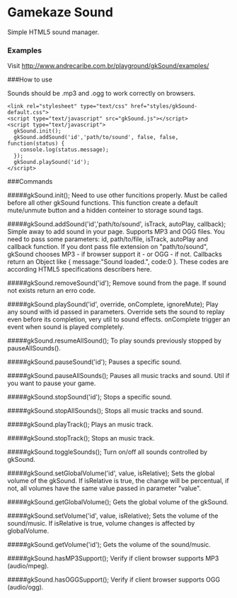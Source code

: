 Gamekaze Sound
=======

Simple HTML5 sound manager.

### Examples
Visit http://www.andrecaribe.com.br/playground/gkSound/examples/

###How to use

Sounds should be .mp3 and .ogg to work correctly on browsers.

    <link rel="stylesheet" type="text/css" href="styles/gkSound-default.css">
    <script type="text/javascript" src="gkSound.js"></script>
    <script type="text/javascript">
      gkSound.init();
      gkSound.addSound('id','path/to/sound', false, false, function(status) {
        console.log(status.message);
      });
      gkSound.playSound('id');
    </script>
    

###Commands

#####gkSound.init();
Need to use other funcitions properly. Must be called before all other gkSound functions.
This function create a default mute/unmute button and a hidden conteiner to storage sound tags.

#####gkSound.addSound('id','path/to/sound', isTrack, autoPlay, callback);
Simple away to add sound in your page. Supports MP3 and OGG files.
You need to pass some parameters: id, path/to/file, isTrack, autoPlay and callback function.
If you dont pass file extension on "path/to/sound", gkSound chooses MP3 - if browser support it - or OGG - if not.
Callbacks return an Object like { message:"Sound loaded.", code:0 }. These codes are according HTML5 specifications describers here.

#####gkSound.removeSound('id');
Remove sound from the page.
If sound not exists return an erro code.

#####gkSound.playSound('id', override, onComplete, ignoreMute);
Play any sound with id passed in parameters.
Override sets the sound to replay even before its completion, very util to sound effects.
onComplete trigger an event when sound is played completely.

#####gkSound.resumeAllSound();
To play sounds previously stopped by pauseAllSounds().

#####gkSound.pauseSound('id');
Pauses a specific sound.

#####gkSound.pauseAllSounds();
Pauses all music tracks and sound.
Util if you want to pause your game.

#####gkSound.stopSound('id');
Stops a specific sound.

#####gkSound.stopAllSounds();
Stops all music tracks and sound.

#####gkSound.playTrack();
Plays an music track.

#####gkSound.stopTrack();
Stops an music track.

#####gkSound.toggleSounds();
Turn on/off all sounds controlled by gkSound.

#####gkSound.setGlobalVolume('id', value, isRelative);
Sets the global volume of the gkSound. If isRelative is true, the change will be percentual, if not, all volumes have the same value passed in parameter "value".

#####gkSound.getGlobalVolume();
Gets the global volume of the gkSound.

#####gkSound.setVolume('id', value, isRelative);
Sets the volume of the sound/music. If isRelative is true, volume changes is affected by globalVolume.

#####gkSound.getVolume('id');
Gets the volume of the sound/music.

#####gkSound.hasMP3Support();
Verify if client browser supports MP3 (audio/mpeg).

#####gkSound.hasOGGSupport();
Verify if client browser supports OGG (audio/ogg).
